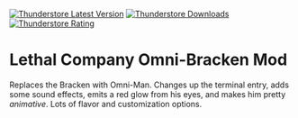 [![Thunderstore Latest Version](https://img.shields.io/badge/dynamic/json?url=https%3A%2F%2Fthunderstore.io%2Fapi%2Fexperimental%2Fpackage%2FKrevace%2FOmni_Bracken%2F&query=latest.version_number&style=for-the-badge&logo=thunderstore&logoColor=15b2cb&label=Release&color=c9402a)](https://thunderstore.io/c/lethal-company/p/Krevace/Omni_Bracken/)
[![Thunderstore Downloads](https://img.shields.io/badge/dynamic/json?url=https://thunderstore.io/api/v1/package-metrics/Krevace/Omni_Bracken/&query=downloads&style=for-the-badge&logo=thunderstore&logoColor=15b2cb&label=downloads&color=ddeded)](https://thunderstore.io/c/lethal-company/p/Krevace/Omni_Bracken/)
[![Thunderstore Rating](https://img.shields.io/badge/dynamic/json?url=https://thunderstore.io/api/v1/package-metrics/Krevace/Omni_Bracken/&query=rating_score&style=for-the-badge&logo=thunderstore&logoColor=15b2cb&label=likes&color=c9402a)](https://thunderstore.io/c/lethal-company/p/Krevace/Omni_Bracken/)

# Lethal Company Omni-Bracken Mod

Replaces the Bracken with Omni-Man. Changes up the terminal entry, adds some sound effects, emits a red glow from his eyes, and makes him pretty *animative*. Lots of flavor and customization options.
